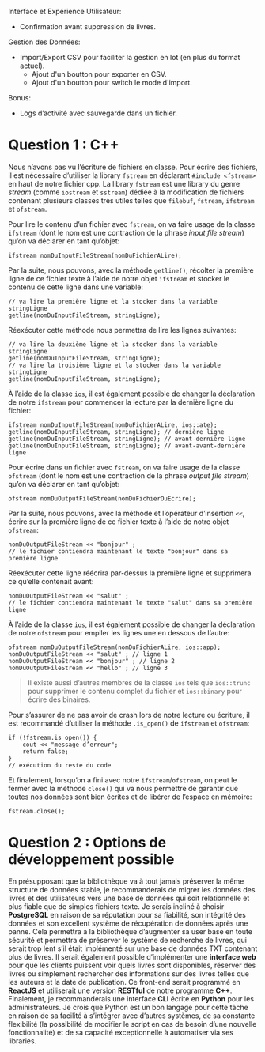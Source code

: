 Interface et Expérience Utilisateur:
- Confirmation avant suppression de livres.

Gestion des Données:
- Import/Export CSV pour faciliter la gestion en lot (en plus du format actuel).
    - Ajout d'un boutton pour exporter en CSV.
    - Ajout d'un boutton pour switch le mode d'import.

Bonus:
- Logs d’activité avec sauvegarde dans un fichier.

# Question 1 : C++

Nous n’avons pas vu l’écriture de fichiers en classe. Pour écrire des fichiers, il est nécessaire d’utiliser la library `fstream` en déclarant `#include <fstream>` en haut de notre fichier cpp. La library `fstream` est une library du genre *stream* (comme `iostream` et `sstream`) dédiée à la modification de fichiers contenant plusieurs classes très utiles telles que `filebuf`, `fstream`, `ifstream` et `ofstream`.

Pour lire le contenu d’un fichier avec `fstream`, on va faire usage de la classe `ifstream` (dont le nom est une contraction de la phrase *input file stream*) qu’on va déclarer en tant qu’objet:
```
ifstream nomDuInputFileStream(nomDuFichierALire);
```

Par la suite, nous pouvons, avec la méthode `getline()`, récolter la première ligne de ce fichier texte à l’aide de notre objet `ifstream` et stocker le contenu de cette ligne dans une variable:
```
// va lire la première ligne et la stocker dans la variable stringLigne
getline(nomDuInputFileStream, stringLigne); 
```

Réexécuter cette méthode nous permettra de lire les lignes suivantes:
```
// va lire la deuxième ligne et la stocker dans la variable stringLigne
getline(nomDuInputFileStream, stringLigne);
// va lire la troisième ligne et la stocker dans la variable stringLigne
getline(nomDuInputFileStream, stringLigne);
```

À l’aide de la classe `ios`, il est également possible de changer la déclaration de notre `ifstream` pour commencer la lecture par la dernière ligne du fichier:
```
ifstream nomDuInputFileStream(nomDuFichierALire, ios::ate);
getline(nomDuInputFileStream, stringLigne); // dernière ligne
getline(nomDuInputFileStream, stringLigne); // avant-dernière ligne
getline(nomDuInputFileStream, stringLigne); // avant-avant-dernière ligne
```

Pour écrire dans un fichier avec `fstream`, on va faire usage de la classe `ofstream` (dont le nom est une contraction de la phrase *output file stream*) qu’on va déclarer en tant qu’objet:
```
ofstream nomDuOutputFileStream(nomDuFichierOuEcrire);
```

Par la suite, nous pouvons, avec la méthode et l’opérateur d’insertion `<<`, écrire sur la première ligne de ce fichier texte à l’aide de notre objet `ofstream`:
```
nomDuOutputFileStream << "bonjour" ;
// le fichier contiendra maintenant le texte "bonjour" dans sa première ligne
```

Réexécuter cette ligne réécrira par-dessus la première ligne et supprimera ce qu’elle contenait avant:
```
nomDuOutputFileStream << "salut" ;
// le fichier contiendra maintenant le texte "salut" dans sa première ligne
```

À l’aide de la classe `ios`, il est également possible de changer la déclaration de notre `ofstream` pour empiler les lignes une en dessous de l’autre:
```
ofstream nomDuOutputFileStream(nomDuFichierALire, ios::app);
nomDuOutputFileStream << "salut" ; // ligne 1
nomDuOutputFileStream << "bonjour" ; // ligne 2
nomDuOutputFileStream << "hello" ; // ligne 3
```

>Il existe aussi d’autres membres de la classe `ios` tels que `ios::trunc` pour supprimer le contenu complet du fichier et `ios::binary` pour écrire des binaires.

Pour s’assurer de ne pas avoir de crash lors de notre lecture ou écriture, il est recommandé d’utiliser la méthode `.is_open()` de `ifstream` et `ofstream`:
```
if (!fstream.is_open()) {
    cout << "message d’erreur";
    return false;
}
// exécution du reste du code
```

Et finalement, lorsqu’on a fini avec notre `ifstream`/`ofstream`, on peut le fermer avec la méthode `close()` qui va nous permettre de garantir que toutes nos données sont bien écrites et de libérer de l’espace en mémoire:
```
fstream.close();
```

# Question 2 : Options de développement possible

En présupposant que la bibliothèque va à tout jamais préserver la même structure de données stable, je recommanderais de migrer les données des livres et des utilisateurs vers une base de données qui soit relationnelle et plus fiable que de simples fichiers texte. Je serais incliné à choisir **PostgreSQL** en raison de sa réputation pour sa fiabilité, son intégrité des données et son excellent système de récupération de données après une panne. Cela permettra à la bibliothèque d’augmenter sa user base en toute sécurité et permettra de préserver le système de recherche de livres, qui serait trop lent s’il était implémenté sur une base de données TXT contenant plus de livres. Il serait également possible d’implémenter une **interface web** pour que les clients puissent voir quels livres sont disponibles, réserver des livres ou simplement rechercher des informations sur des livres telles que les auteurs et la date de publication. Ce front-end serait programmé en **ReactJS** et utiliserait une version **RESTful** de notre programme **C++**. Finalement, je recommanderais une interface **CLI** écrite en **Python** pour les administrateurs. Je crois que Python est un bon langage pour cette tâche en raison de sa facilité à s’intégrer avec d’autres systèmes, de sa constante flexibilité (la possibilité de modifier le script en cas de besoin d’une nouvelle fonctionnalité) et de sa capacité exceptionnelle à automatiser via ses libraries.